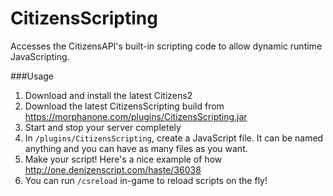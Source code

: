 CitizensScripting
=================

Accesses the CitizensAPI's built-in scripting code to allow dynamic runtime JavaScripting.

###Usage

1. Download and install the latest Citizens2
2. Download the latest CitizensScripting build from https://morphanone.com/plugins/CitizensScripting.jar
3. Start and stop your server completely
4. In `/plugins/CitizensScripting`, create a JavaScript file. It can be named anything and you can have as many files as you want.
5. Make your script! Here's a nice example of how http://one.denizenscript.com/haste/36038
6. You can run `/csreload` in-game to reload scripts on the fly!
